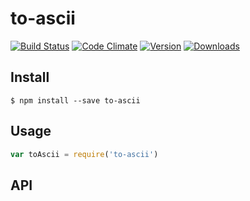 # to-ascii
[![Build Status](https://travis-ci.org/bsiddiqui/to-ascii.svg?branch=master)](https://travis-ci.org/bsiddiqui/to-ascii) [![Code Climate](https://codeclimate.com/github/bsiddiqui/to-ascii/badges/gpa.svg)](https://codeclimate.com/github/bsiddiqui/to-ascii) [![Version](https://badge.fury.io/js/to-ascii.svg)](http://badge.fury.io/js/to-ascii) [![Downloads](http://img.shields.io/npm/dm/to-ascii.svg)](https://www.npmjs.com/package/to-ascii)


## Install
``
$ npm install --save to-ascii
``

## Usage
```js
var toAscii = require('to-ascii')
```

## API
